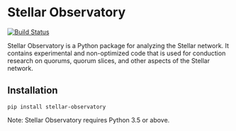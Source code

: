 # Stellar Observatory

[![Build Status](https://travis-ci.org/andrenarchy/stellar-observatory.svg?branch=master)](https://travis-ci.org/andrenarchy/stellar-observatory)

Stellar Observatory is a Python package for analyzing the Stellar network. It contains experimental and non-optimized code that is used for conduction research on quorums, quorum slices, and other aspects of the Stellar network.

## Installation

```
pip install stellar-observatory
```

Note: Stellar Observatory requires Python 3.5 or above.
